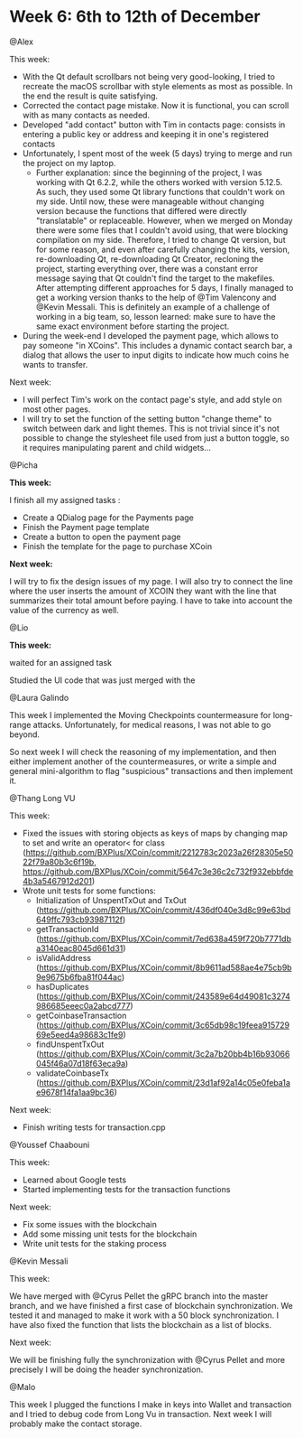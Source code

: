 # Week 6: 6th to 12th of December

@Alex

This week: 

- With the Qt default scrollbars not being very good-looking, I tried to recreate the macOS scrollbar with style elements as most as possible. In the end the result is quite satisfying.
- Corrected the contact page mistake. Now it is functional, you can scroll with as many contacts as needed.
- Developed "add contact" button with Tim in contacts page: consists in entering a public key or address and keeping it in one's registered contacts
- Unfortunately, I spent most of the week (5 days) trying to merge and run the project on my laptop.
    - Further explanation: since the beginning of the project, I was working with Qt 6.2.2, while the others worked with version 5.12.5. As such, they used some Qt library functions that couldn't work on my side. Until now, these were manageable without changing version because the functions that differed were directly "translatable" or replaceable. However, when we merged on Monday there were some files that I couldn't avoid using, that were blocking compilation on my side. Therefore, I tried to change Qt version, but for some reason, and even after carefully changing the kits, version, re-downloading Qt, re-downloading Qt Creator, recloning the project, starting everything over, there was a constant error message saying that Qt couldn't find the target to the makefiles. After attempting different approaches for 5 days, I finally managed to get a working version thanks to the help of @Tim Valencony and @Kevin Messali. This is definitely an example of a challenge of working in a big team, so, lesson learned: make sure to have the same exact environment before starting the project.
- During the week-end I developed the payment page, which allows to pay someone "in XCoins". This includes a dynamic contact search bar, a dialog that allows the user to input digits to indicate how much coins he wants to transfer.

Next week:

- I will perfect Tim's work on the contact page's style, and add style on most other pages.
- I will try to set the function of the setting button "change theme" to switch between dark and light themes. This is not trivial since it's not possible to change the stylesheet file used from just a button toggle, so it requires manipulating parent and child widgets...

@Picha 

**This week:**

I finish all my assigned tasks :

- Create a QDialog page for the Payments page
- Finish the Payment page template
- Create a button to open the payment page
- Finish the template for the page to purchase XCoin

**Next week:**

I will try to fix the design issues of my page. I will also try to connect the line where the user inserts the amount of XCOIN they want with the line that summarizes their total amount before paying. I have to take into account the value of the currency as well.

@Lio 

**This week:**  

waited for an assigned task 

Studied the UI code that was just merged with the

@Laura Galindo 

This week I implemented the Moving Checkpoints countermeasure for long-range attacks. Unfortunately, for medical reasons, I was not able to go beyond.

So next week I will check the reasoning of my implementation, and then either implement another of the countermeasures, or write a simple and general mini-algorithm to flag "suspicious" transactions and then implement it.

@Thang Long VU 

This week:

- Fixed the issues with storing objects as keys of maps by changing map to set and write an operator< for class  (https://github.com/BXPlus/XCoin/commit/2212783c2023a26f28305e5022f79a80b3c6f19b, https://github.com/BXPlus/XCoin/commit/5647c3e36c2c732f932ebbfde4b3a5467912d201)
- Wrote unit tests for some functions:
    - Initialization of UnspentTxOut and TxOut (https://github.com/BXPlus/XCoin/commit/436df040e3d8c99e63bd649ffc793cb93987112f)
    - getTransactionId (https://github.com/BXPlus/XCoin/commit/7ed638a459f720b7771dba3140eac8045d661d31)
    - isValidAddress (https://github.com/BXPlus/XCoin/commit/8b9611ad588ae4e75cb9b9e9675b6fba81f044ac)
    - hasDuplicates (https://github.com/BXPlus/XCoin/commit/243589e64d49081c3274986685eeec0a2abcd777)
    - getCoinbaseTransaction (https://github.com/BXPlus/XCoin/commit/3c65db98c19feea91572969e5eed4a98683c1fe9)
    - findUnspentTxOut (https://github.com/BXPlus/XCoin/commit/3c2a7b20bb4b16b93066045f46a07d18f63eca9a)
    - validateCoinbaseTx (https://github.com/BXPlus/XCoin/commit/23d1af92a14c05e0feba1ae9678f14fa1aa9bc36)

Next week:

- Finish writing tests for transaction.cpp

@Youssef Chaabouni 

This week:

- Learned about Google tests
- Started implementing tests for the transaction functions

Next week:

- Fix some issues with the blockchain
- Add some missing unit tests for the blockchain
- Write unit tests for the staking process

@Kevin Messali 

This week: 

We have merged with @Cyrus Pellet the gRPC branch into the master branch, and we have finished a first case of blockchain synchronization. We tested it and managed to make it work with a 50 block synchronization. I have also fixed the function that lists the blockchain as a list of blocks.

Next week:

We will be finishing fully the synchronization with @Cyrus Pellet and more precisely I will be doing the header synchronization.

@Malo 

This week I plugged the functions I make in keys into Wallet and transaction and I tried to debug code from Long Vu in transaction. Next week I will probably make the contact storage.
